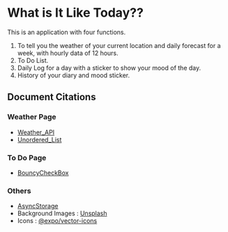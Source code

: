# What is It Like Today??

This is an application with four functions.
1. To tell you the weather of your current location and daily forecast for a week, with hourly data of 12 hours. <br>
2. To Do List. <br>
3. Daily Log for a day with a sticker to show your mood of the day. <br>
4. History of your diary and mood sticker. <br>

## Document Citations

### Weather Page
- [Weather_API](https://openweathermap.org/api/one-call-api) <br>
- [Unordered_List](https://www.npmjs.com/package/react-native-unordered-list) <br>

### To Do Page
- [BouncyCheckBox](https://www.npmjs.com/package/react-native-bouncy-checkbox)<br>

### Others
- [AsyncStorage](https://react-native-async-storage.github.io/async-storage/docs/usage/) <br>
- Background Images : [Unsplash](https://unsplash.com/) <br>
- Icons : [@expo/vector-icons](https://icons.expo.fyi/) <br>
